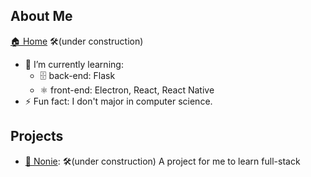 ## About Me
[🏠 Home](https://whyen-wang.github.io/) 🛠️(under construction)
- 🌱 I’m currently learning:
  - 🗄️ back-end: Flask
  - ⚛️ front-end: Electron, React, React Native
- ⚡ Fun fact: I don't major in computer science.

## Projects
- [📖 Nonie](https://whyen-wang.github.io/Nonie/): 🛠️(under construction) A project for me to learn full-stack
